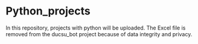 # Python_projects
In this repository, projects with python will be uploaded.
The Excel file is removed from the ducsu_bot project because of data integrity and privacy.
